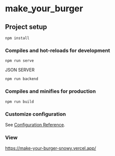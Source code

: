 # make_your_burger

## Project setup
```
npm install
```

### Compiles and hot-reloads for development
```
npm run serve
```
JSON SERVER
```
npm run backend
```

### Compiles and minifies for production
```
npm run build
```

### Customize configuration
See [Configuration Reference](https://cli.vuejs.org/config/).

### View
https://make-your-burger-snowy.vercel.app/
